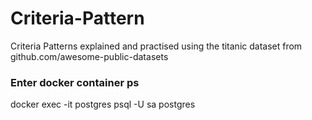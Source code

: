 # Criteria-Pattern
Criteria Patterns explained and practised using the titanic dataset from github.com/awesome-public-datasets


### Enter docker container ps
docker exec -it postgres psql -U sa postgres
